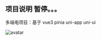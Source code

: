 ## 项目说明 暂停。。。

多端电项目：基于 vue3 pinia uni-app uni-ui

![avatar](https://gitee.com/zhanghed/u-shop/raw/main/%E9%95%BF%E5%9B%BE_1705107469563.jpg)

